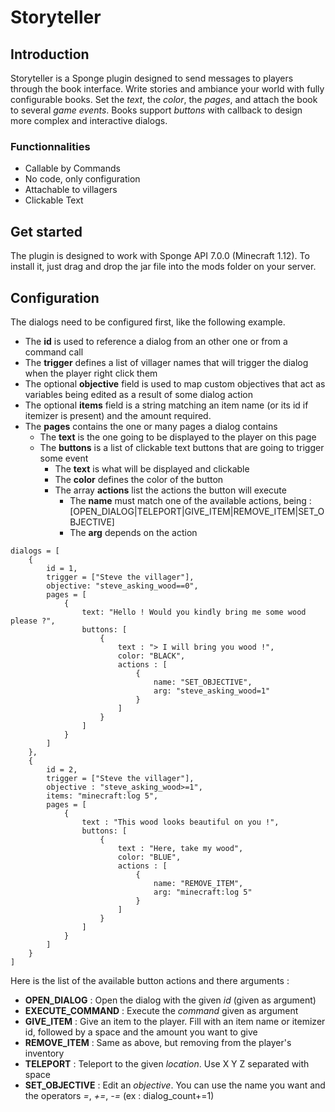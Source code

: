 # Storyteller  
## Introduction  
Storyteller is a Sponge plugin designed to send messages to players through the book interface. Write stories and 
ambiance your world with fully configurable books. Set the *text*, the *color*, the *pages*, and attach the book to 
several *game events*. Books support *buttons* with callback to design more complex and interactive dialogs.

### Functionnalities
* Callable by Commands 
* No code, only configuration
* Attachable to villagers
* Clickable Text

## Get started
The plugin is designed to work with Sponge API 7.0.0 (Minecraft 1.12). To install it, just drag and drop the jar file 
into the mods folder on your server. 

## Configuration
The dialogs need to be configured first, like the following example.  
* The **id** is used to reference a dialog from an other one or from a command call
* The **trigger** defines a list of villager names that will trigger the dialog when the player right click them
* The optional **objective** field is used to map custom objectives that act as variables being edited as a result of some dialog action
* The optional **items** field is a string matching an item name (or its id if itemizer is present) and the amount required.
* The **pages** contains the one or many pages a dialog contains
    * The **text** is the one going to be displayed to the player on this page
    * The **buttons** is a list of clickable text buttons that are going to trigger some event
        * The **text** is what will be displayed and clickable
        * The **color** defines the color of the button
        * The array **actions** list the actions the button will execute
            * The **name** must match one of the available actions, being : [OPEN_DIALOG|TELEPORT|GIVE_ITEM|REMOVE_ITEM|SET_OBJECTIVE]
            * The **arg** depends on the action
```
dialogs = [
   	{
   		id = 1,
   		trigger = ["Steve the villager"],
		objective: "steve_asking_wood==0",
   		pages = [
   			{
   				text: "Hello ! Would you kindly bring me some wood please ?",
   				buttons: [
   				    {
                        text : "> I will bring you wood !",
                        color: "BLACK",
                        actions : [
                            {
                                name: "SET_OBJECTIVE",
                                arg: "steve_asking_wood=1"
                            }
                        ]
                    }
   				]
   			}
   		]
   	},
	{
   		id = 2,
   		trigger = ["Steve the villager"],
   		objective : "steve_asking_wood>=1",
   		items: "minecraft:log 5",
   		pages = [
   			{
   				text : "This wood looks beautiful on you !",
   				buttons: [
   					{
   						text : "Here, take my wood",
   						color: "BLUE",
   						actions : [
   							{
   								name: "REMOVE_ITEM",
   								arg: "minecraft:log 5"
   							}
   						]
   					}
   				]
   			}
   		]
   	}
]
```
Here is the list of the available button actions and there arguments :  
- **OPEN_DIALOG** : Open the dialog with the given *id* (given as argument)
- **EXECUTE_COMMAND** : Execute the *command* given as argument
- **GIVE_ITEM** : Give an item to the player. Fill with an item name or itemizer id, followed by a space and the amount you want to give
- **REMOVE_ITEM** : Same as above, but removing from the player's inventory
- **TELEPORT** : Teleport to the given *location*. Use X Y Z separated with space
- **SET_OBJECTIVE** : Edit an *objective*. You can use the name you want and the operators *=*, *+=*, *-=* (ex : dialog_count+=1)
